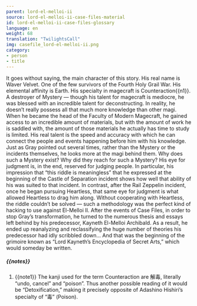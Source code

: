 ```yaml
---
parent: lord-el-melloi-ii
source: lord-el-melloi-ii-case-files-material
id: lord-el-melloi-ii-case-files-glossary
language: en
weight: 68
translation: "TwilightsCall"
img: casefile_lord-el-melloi-ii.png
category:
- person
- title
---
```


It goes without saying, the main character of this story.
His real name is Waver Velvet. One of the few survivors of the Fourth Holy Grail War.
His elemental affinity is Earth. His specialty in magecraft is Counteraction{{n1}}. A destroyer of Mystery — though his talent for magecraft is mediocre, he was blessed with an incredible talent for deconstructing.
In reality, he doesn’t really possess all that much more knowledge than other magi. When he became the head of the Faculty of Modern Magecraft, he gained access to an incredible amount of materials, but with the amount of work he is saddled with, the amount of those materials he actually has time to study is limited.
His real talent is the speed and accuracy with which he can connect the people and events happening before him with his knowledge.
Just as Gray pointed out several times, rather than the Mystery or the incidents themselves, he looks more at the magi behind them. Why does such a Mystery exist? Why did they reach for such a Mystery? His eye for judgment is, in the end, reserved for judging people.
In particular, his impression that “this riddle is meaningless” that he expressed at the beginning of the Castle of Separation incident shows how well that ability of his was suited to that incident. In contrast, after the Rail Zeppelin incident, once he began pursuing Heartless, that same eye for judgment is what allowed Heartless to drag him along. Without cooperating with Heartless, the riddle couldn’t be solved — such a methodology was the perfect kind of hacking to use against El-Melloi II.
After the events of Case Files, in order to stop Gray’s transformation, he turned to the numerous thesis and essays left behind by his predecessor, Kayneth El-Melloi Archibald. As a result, he ended up reanalyzing and reclassifying the huge number of theories his predecessor had idly scribbled down…
And that was the beginning of the grimoire known as “Lord Kayneth’s Encyclopedia of Secret Arts,” which would someday be written.

##### {{notes}}

1. {{note1}} The kanji used for the term Counteraction are 解毒, literally “undo, cancel” and “poison”. Thus another possible reading of it would be “Detoxification,” making it precisely opposite of Adashino Hishiri’s specialty of “毒” (Poison). 

